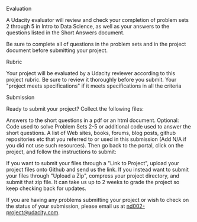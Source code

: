 Evaluation

A Udacity evaluator will review and check your completion of problem sets 2 through 5 in Intro to Data Science, as well as your answers to the questions listed in the Short Answers document.

Be sure to complete all of questions in the problem sets and in the project document before submitting your project.

Rubric

Your project will be evaluated by a Udacity reviewer according to this project rubric. Be sure to review it thoroughly before you submit. Your "project meets specifications" if it meets specifications in all the criteria

Submission

Ready to submit your project? Collect the following files:

Answers to the short questions in a pdf or an html document.
Optional: Code used to solve Problem Sets 2-5 or additional code used to answer the short questions.
A list of Web sites, books, forums, blog posts, github repositories etc that you referred to or used in this submission (Add N/A if you did not use such resources).
Then go back to the portal, click on the project, and follow the instructions to submit:

If you want to submit your files through a "Link to Project", upload your project files onto Github and send us the link.
If you instead want to submit your files through "Upload a Zip", compress your project directory, and submit that zip file.
It can take us up to 2 weeks to grade the project so keep checking back for updates.

If you are having any problems submitting your project or wish to check on the status of your submission, please email us at nd002-project@udacity.com.
